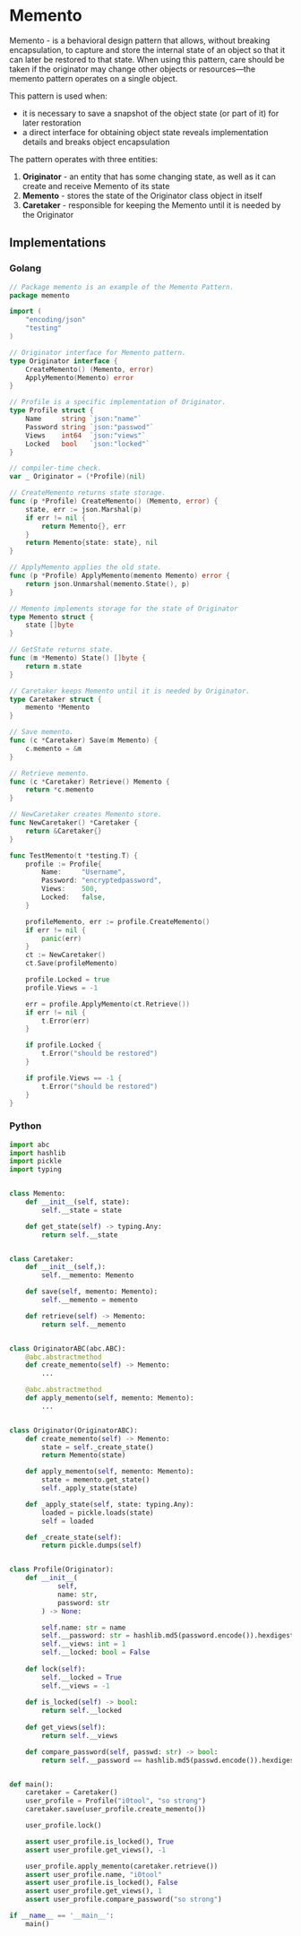 # Memento
Memento - is a behavioral design pattern that allows, without breaking encapsulation, to capture and store the internal state of an object so that it can later be restored to that state. When using this pattern, care should be taken if the originator may change other objects or resources—the memento pattern operates on a single object.

This pattern is used when:
- it is necessary to save a snapshot of the object state (or part of it) for later restoration
- a direct interface for obtaining object state reveals implementation details and breaks object encapsulation

The pattern operates with three entities:

1. **Originator** - an entity that has some changing state, as well as it can create and receive Memento of its state
2. **Memento** - stores the state of the Originator class object in itself
3. **Caretaker** - responsible for keeping the Memento until it is needed by the Originator

## Implementations

### Golang

```go
// Package memento is an example of the Memento Pattern.
package memento

import (
	"encoding/json"
	"testing"
)

// Originator interface for Memento pattern.
type Originator interface {
	CreateMemento() (Memento, error)
	ApplyMemento(Memento) error
}

// Profile is a specific implementation of Originator.
type Profile struct {
	Name     string `json:"name"`
	Password string `json:"passwod"`
	Views    int64  `json:"views"`
	Locked   bool   `json:"locked"`
}

// compiler-time check.
var _ Originator = (*Profile)(nil)

// CreateMemento returns state storage.
func (p *Profile) CreateMemento() (Memento, error) {
	state, err := json.Marshal(p)
	if err != nil {
		return Memento{}, err
	}
	return Memento{state: state}, nil
}

// ApplyMemento applies the old state.
func (p *Profile) ApplyMemento(memento Memento) error {
	return json.Unmarshal(memento.State(), p)
}

// Memento implements storage for the state of Originator
type Memento struct {
	state []byte
}

// GetState returns state.
func (m *Memento) State() []byte {
	return m.state
}

// Caretaker keeps Memento until it is needed by Originator.
type Caretaker struct {
	memento *Memento
}

// Save memento.
func (c *Caretaker) Save(m Memento) {
	c.memento = &m
}

// Retrieve memento.
func (c *Caretaker) Retrieve() Memento {
	return *c.memento
}

// NewCaretaker creates Memento store.
func NewCaretaker() *Caretaker {
	return &Caretaker{}
}

func TestMemento(t *testing.T) {
	profile := Profile{
		Name:     "Username",
		Password: "encryptedpassword",
		Views:    500,
		Locked:   false,
	}

	profileMemento, err := profile.CreateMemento()
	if err != nil {
		panic(err)
	}
	ct := NewCaretaker()
	ct.Save(profileMemento)

	profile.Locked = true
	profile.Views = -1

	err = profile.ApplyMemento(ct.Retrieve())
	if err != nil {
		t.Error(err)
	}

	if profile.Locked {
		t.Error("should be restored")
	}

	if profile.Views == -1 {
		t.Error("should be restored")
	}
}
```

### Python

```python
import abc
import hashlib
import pickle
import typing


class Memento:
    def __init__(self, state):
        self.__state = state

    def get_state(self) -> typing.Any:
        return self.__state


class Caretaker:
    def __init__(self,):
        self.__memento: Memento

    def save(self, memento: Memento):
        self.__memento = memento

    def retrieve(self) -> Memento:
        return self.__memento


class OriginatorABC(abc.ABC):
    @abc.abstractmethod
    def create_memento(self) -> Memento:
        ...

    @abc.abstractmethod
    def apply_memento(self, memento: Memento):
        ...


class Originator(OriginatorABC):
    def create_memento(self) -> Memento:
        state = self._create_state()
        return Memento(state)

    def apply_memento(self, memento: Memento):
        state = memento.get_state()
        self._apply_state(state)

    def _apply_state(self, state: typing.Any):
        loaded = pickle.loads(state)
        self = loaded

    def _create_state(self):
        return pickle.dumps(self)


class Profile(Originator):
    def __init__(
            self,
            name: str,
            password: str
        ) -> None:

        self.name: str = name
        self.__password: str = hashlib.md5(password.encode()).hexdigest()
        self.__views: int = 1
        self.__locked: bool = False
    
    def lock(self):
        self.__locked = True
        self.__views = -1
    
    def is_locked(self) -> bool:
        return self.__locked
    
    def get_views(self):
        return self.__views

    def compare_password(self, passwd: str) -> bool:
        return self.__password == hashlib.md5(passwd.encode()).hexdigest()


def main():
    caretaker = Caretaker()
    user_profile = Profile("i0tool", "so strong")
    caretaker.save(user_profile.create_memento())

    user_profile.lock()

    assert user_profile.is_locked(), True
    assert user_profile.get_views(), -1

    user_profile.apply_memento(caretaker.retrieve())
    assert user_profile.name, "i0tool"
    assert user_profile.is_locked(), False
    assert user_profile.get_views(), 1
    assert user_profile.compare_password("so strong")

if __name__ == '__main__':
    main()
```
